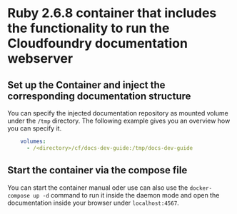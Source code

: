 # Ruby 2.6.8 container that includes the functionality to run the Cloudfoundry documentation webserver

## Set up the Container and inject the corresponding documentation structure

You can specify the injected documentation repository as mounted volume under the `/tmp` directory. The following example gives you an overview how you can specify it.
```yaml
    volumes:
      - /<directory>/cf/docs-dev-guide:/tmp/docs-dev-guide
```

## Start the container via the compose file

You can start the container manual oder use can also use the `docker-compose up -d` command to run it inside the daemon mode and open the documentation inside your browser under `localhost:4567`. 